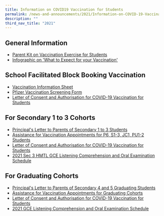 ```yaml
---
title: Information on COVID19 Vaccination for Students
permalink: /news-and-announcements/2021/Information-on-COVID-19-Vaccination-for-Students/
description: ""
third_nav_title: "2021"
---
```

General Information
-------------------

  

*   [Parent Kit on Vaccination Exercise for Students](/files/News%20&%20Announcements/2021/Info%20on%20COVID19%20Vac%20for%20Studen/Resource%202%20Parent%20Kit%20on%20Student%20Vaccination%20Exercise.pdf)
*   [Infographic on 'What to Expect for your Vaccination'](https://outramsec-moe-edu-sg-admin.cwp.sg/qql/slot/u512/Vaccination%20Exercise/Vaccination%20Infographic.jpeg)

  

School Facilitated Block Booking Vaccination
--------------------------------------------

  

*   [Vaccination Information Sheet](/files/News%20&%20Announcements/2021/Info%20on%20COVID19%20Vac%20for%20Studen/Pfizer%20VIS%20recipients%20dated%205%20Jun.pdf)
*   [Pfizer Vaccination Screening Form](/files/News%20&%20Announcements/2021/Info%20on%20COVID19%20Vac%20for%20Studen/Pfizer%20Vaccination%20Screening%20Form%205%20Jun.pdf)
*   [Letter of Consent and Authorisation for COVID-19 Vaccination for Students](/files/News%20&%20Announcements/2021/Info%20on%20COVID19%20Vac%20for%20Studen/Letter%20of%20Authorisation%20and%20Consent%205%20Jun.pdf)

For Secondary 1 to 3 Cohorts
----------------------------

  

*   [Principal's Letter to Parents of Secondary 1 to 3 Students](/files/News%20&%20Announcements/2021/Info%20on%20COVID19%20Vac%20for%20Studen/OSS%20Principals%20Letter%20to%20Sec%201-3%20Parents%20on%20Vaccination%20-%207%20June%2021.pdf)
*   [Assistance for Vaccination Appointments for P6, S1-3, JC1, PU1-2 Students](https://outramsec-moe-edu-sg-admin.cwp.sg/qql/slot/u512/Vaccination%20Exercise/Assistance%20for%20Vaccination%20Appointments%20for%20S1-%20S3.pdf)
*   [Letter of Consent and Authorisation for COVID-19 Vaccination for Students](https://outramsec-moe-edu-sg-admin.cwp.sg/qql/slot/u512/Vaccination%20Exercise/Attachment%202%20-%20Revised%20Letter%20of%20Consent%20and%20Authorisation.pdf) 
*   [2021 Sec 3 HMTL GCE Listening Comprehension and Oral Examination Schedule](https://outramsec-moe-edu-sg-admin.cwp.sg/qql/slot/u512/Vaccination%20Exercise/2021%20GCE%20LC%20%20Oral%20Exam%20Note%20on%20OSS%20Website%20for%20Sec%203E%20HMTL%20students%20-%20070621.pdf)

For Graduating Cohorts
----------------------

  

*   [Principal's Letter to Parents of Secondary 4 and 5 Graduating Students](https://outramsec-moe-edu-sg-admin.cwp.sg/qql/slot/u512/FHBL/OSS%20Principals%20Letter%20to%20Grad.%20Parents%20on%20Vaccination%20-%202%20June%202021%20FTs.docx.pdf)
*   [Assistance for Vaccination Appointments for Graduating Cohorts](https://outramsec-moe-edu-sg-admin.cwp.sg/other/assistance-for-vaccination-appointments-for-graduating-cohorts)
*   [Letter of Consent and Authorisation for COVID-19 Vaccination for Students](https://outramsec-moe-edu-sg-admin.cwp.sg/qql/slot/u512/Vaccination%20Exercise/Attachment%202%20-%20Revised%20Letter%20of%20Consent%20and%20Authorisation.pdf) 
*   [2021 GCE Listening Comprehension and Oral Examination Schedule](https://outramsec-moe-edu-sg-admin.cwp.sg/qql/slot/u512/FHBL/2021%20GCE%20Listening%20Comprehension%20and%20Oral%20Examination%20Schedule.pdf)